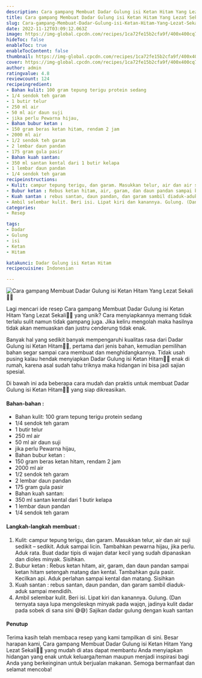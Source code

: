 ```yaml
---
description: Cara gampang Membuat Dadar Gulung isi Ketan Hitam Yang Lezat Sekali"
title: Cara gampang Membuat Dadar Gulung isi Ketan Hitam Yang Lezat Sekali
slug: Cara-gampang-Membuat-Dadar-Gulung-isi-Ketan-Hitam-Yang-Lezat-Sekali
date: 2022-11-12T03:09:12.063Z
image: https://img-global.cpcdn.com/recipes/1ca72fe15b2cfa9f/400x400cq70/photo.jpg
hideToc: false
enableToc: true
enableTocContent: false
thumbnail: https://img-global.cpcdn.com/recipes/1ca72fe15b2cfa9f/400x400cq70/photo.jpg
cover: https://img-global.cpcdn.com/recipes/1ca72fe15b2cfa9f/400x400cq70/photo.jpg
author: admin
ratingvalue: 4.8
reviewcount: 124
recipeingredient:
- Bahan kulit: 100 gram tepung terigu protein sedang
- 1/4 sendok teh garam
- 1 butir telur
- 250 ml air
- 50 ml air daun suji
- jika perlu Pewarna hijau,
- Bahan bubur ketan :
- 150 gram beras ketan hitam, rendam 2 jam
- 2000 ml air
- 1/2 sendok teh garam
- 2 lembar daun pandan
- 175 gram gula pasir
- Bahan kuah santan:
- 350 ml santan kental dari 1 butir kelapa
- 1 lembar daun pandan
- 1/4 sendok teh garam
recipeinstructions:
- Kulit: campur tepung terigu, dan garam. Masukkan telur, air dan air suji sedikit – sedikit. Aduk sampai licin. Tambahkan pewarna hijau, jika perlu. Aduk rata. Buat dadar tipis di wajan datar kecil yang sudah dipanaskan dan dioles minyak. Sisihkan.
- Bubur ketan : Rebus ketan hitam, air, garam, dan daun pandan sampai ketan hitam setengah matang dan kental. Tambahkan gula pasir. Kecilkan api. Aduk perlahan sampai kental dan matang. Sisihkan
- Kuah santan : rebus santan, daun pandan, dan garam sambil diaduk-aduk sampai mendidih.
- Ambil selembar kulit. Beri isi. Lipat kiri dan kanannya. Gulung. (Dan ternyata saya lupa mengoleskqn minyak pada wajqn, jadinya kulit dadar pada sobek di sana sini 😅😅) Sajikan dadar gulung dengan kuah santan
categories:
- Resep

tags:
- Dadar
- Gulung
- isi
- Ketan
- Hitam

katakunci: Dadar Gulung isi Ketan Hitam
recipecuisine: Indonesian

---
```


![Cara gampang Membuat Dadar Gulung isi Ketan Hitam Yang Lezat Sekali👩‍🍳](https://img-global.cpcdn.com/recipes/1ca72fe15b2cfa9f/400x400cq70/photo.jpg)

Lagi mencari ide resep Cara gampang Membuat Dadar Gulung isi Ketan Hitam Yang Lezat Sekali👩‍🍳 yang unik? Cara menyiapkannya memang tidak terlalu sulit namun tidak gampang juga. Jika keliru mengolah maka hasilnya tidak akan memuaskan dan justru cenderung tidak enak.

Banyak hal yang sedikit banyak mempengaruhi kualitas rasa dari Dadar Gulung isi Ketan Hitam👩‍🍳, pertama dari jenis bahan, kemudian pemilihan bahan segar sampai cara membuat dan menghidangkannya. Tidak usah pusing kalau hendak menyiapkan Dadar Gulung isi Ketan Hitam👩‍🍳 enak di rumah, karena asal sudah tahu triknya maka hidangan ini bisa jadi sajian spesial.

Di bawah ini ada beberapa cara mudah dan praktis untuk membuat Dadar Gulung isi Ketan Hitam👩‍🍳 yang siap dikreasikan.

<!--inarticleads1-->

#### Bahan-bahan :

- Bahan kulit: 100 gram tepung terigu protein sedang
- 1/4 sendok teh garam
- 1 butir telur
- 250 ml air
- 50 ml air daun suji
- jika perlu Pewarna hijau,
- Bahan bubur ketan :
- 150 gram beras ketan hitam, rendam 2 jam
- 2000 ml air
- 1/2 sendok teh garam
- 2 lembar daun pandan
- 175 gram gula pasir
- Bahan kuah santan:
- 350 ml santan kental dari 1 butir kelapa
- 1 lembar daun pandan
- 1/4 sendok teh garam

<!--inarticleads2-->

#### Langkah-langkah membuat :

1. Kulit: campur tepung terigu, dan garam. Masukkan telur, air dan air suji sedikit – sedikit. Aduk sampai licin. Tambahkan pewarna hijau, jika perlu. Aduk rata. Buat dadar tipis di wajan datar kecil yang sudah dipanaskan dan dioles minyak. Sisihkan.
1. Bubur ketan : Rebus ketan hitam, air, garam, dan daun pandan sampai ketan hitam setengah matang dan kental. Tambahkan gula pasir. Kecilkan api. Aduk perlahan sampai kental dan matang. Sisihkan
1. Kuah santan : rebus santan, daun pandan, dan garam sambil diaduk-aduk sampai mendidih.
1. Ambil selembar kulit. Beri isi. Lipat kiri dan kanannya. Gulung. (Dan ternyata saya lupa mengoleskqn minyak pada wajqn, jadinya kulit dadar pada sobek di sana sini 😅😅) Sajikan dadar gulung dengan kuah santan

#### Penutup

Terima kasih telah membaca resep yang kami tampilkan di sini. Besar harapan kami, Cara gampang Membuat Dadar Gulung isi Ketan Hitam Yang Lezat Sekali👩‍🍳 yang mudah di atas dapat membantu Anda menyiapkan hidangan yang enak untuk keluarga/teman maupun menjadi inspirasi bagi Anda yang berkeinginan untuk berjualan makanan. Semoga bermanfaat dan selamat mencoba!